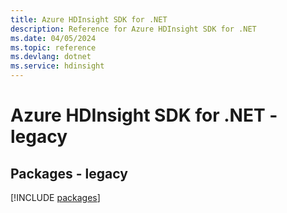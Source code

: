 ```yaml
---
title: Azure HDInsight SDK for .NET
description: Reference for Azure HDInsight SDK for .NET
ms.date: 04/05/2024
ms.topic: reference
ms.devlang: dotnet
ms.service: hdinsight
---
```

# Azure HDInsight SDK for .NET - legacy
## Packages - legacy
[!INCLUDE [packages](hdinsight-index.md)]